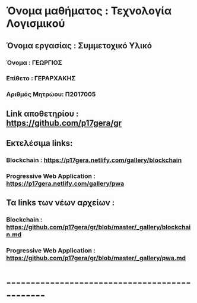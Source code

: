 # Όνομα μαθήματος : Τεχνολογία Λογισμικού
## Όνομα εργασίας : Συμμετοχικό Υλικό
### Όνομα : ΓΕΩΡΓΙΟΣ
### Επίθετο : ΓΕΡΑΡΧΑΚΗΣ
### Αριθμός Μητρώου: Π2017005
 ## Link αποθετηρίου : https://github.com/p17gera/gr
 ## Εκτελέσιμa links:
 ### Blockchain : https://p17gera.netlify.com/gallery/blockchain
 ### Progressive Web Application : https://p17gera.netlify.com/gallery/pwa
 ## Τα links των νέων αρχείων :
 ### Blockchain : https://github.com/p17gera/gr/blob/master/_gallery/blockchain.md
 ### Progressive Web Application : https://github.com/p17gera/gr/blob/master/_gallery/pwa.md
 
 # ----------------------------------------------
